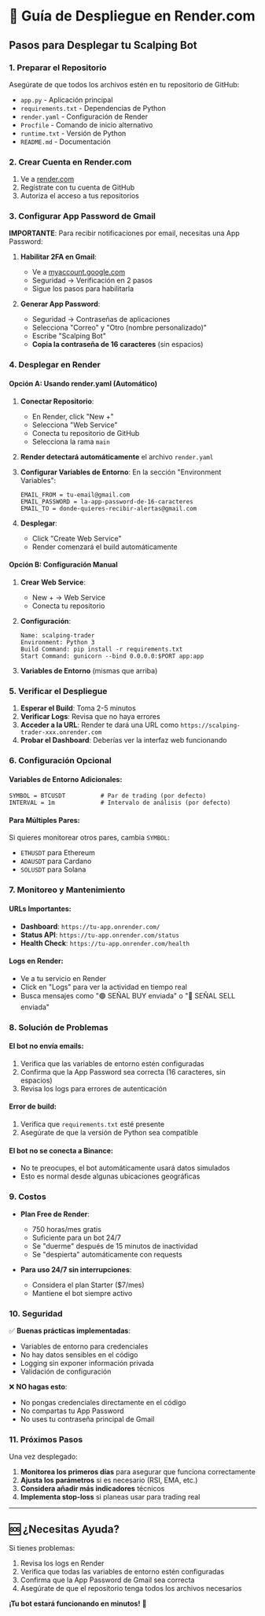 # 🚀 Guía de Despliegue en Render.com

## Pasos para Desplegar tu Scalping Bot

### 1. Preparar el Repositorio

Asegúrate de que todos los archivos estén en tu repositorio de GitHub:
- `app.py` - Aplicación principal
- `requirements.txt` - Dependencias de Python
- `render.yaml` - Configuración de Render
- `Procfile` - Comando de inicio alternativo
- `runtime.txt` - Versión de Python
- `README.md` - Documentación

### 2. Crear Cuenta en Render.com

1. Ve a [render.com](https://render.com)
2. Regístrate con tu cuenta de GitHub
3. Autoriza el acceso a tus repositorios

### 3. Configurar App Password de Gmail

**IMPORTANTE**: Para recibir notificaciones por email, necesitas una App Password:

1. **Habilitar 2FA en Gmail**:
   - Ve a [myaccount.google.com](https://myaccount.google.com)
   - Seguridad → Verificación en 2 pasos
   - Sigue los pasos para habilitarla

2. **Generar App Password**:
   - Seguridad → Contraseñas de aplicaciones
   - Selecciona "Correo" y "Otro (nombre personalizado)"
   - Escribe "Scalping Bot"
   - **Copia la contraseña de 16 caracteres** (sin espacios)

### 4. Desplegar en Render

#### Opción A: Usando render.yaml (Automático)

1. **Conectar Repositorio**:
   - En Render, click "New +"
   - Selecciona "Web Service"
   - Conecta tu repositorio de GitHub
   - Selecciona la rama `main`

2. **Render detectará automáticamente** el archivo `render.yaml`

3. **Configurar Variables de Entorno**:
   En la sección "Environment Variables":
   ```
   EMAIL_FROM = tu-email@gmail.com
   EMAIL_PASSWORD = la-app-password-de-16-caracteres
   EMAIL_TO = donde-quieres-recibir-alertas@gmail.com
   ```

4. **Desplegar**:
   - Click "Create Web Service"
   - Render comenzará el build automáticamente

#### Opción B: Configuración Manual

1. **Crear Web Service**:
   - New + → Web Service
   - Conecta tu repositorio

2. **Configuración**:
   ```
   Name: scalping-trader
   Environment: Python 3
   Build Command: pip install -r requirements.txt
   Start Command: gunicorn --bind 0.0.0.0:$PORT app:app
   ```

3. **Variables de Entorno** (mismas que arriba)

### 5. Verificar el Despliegue

1. **Esperar el Build**: Toma 2-5 minutos
2. **Verificar Logs**: Revisa que no haya errores
3. **Acceder a la URL**: Render te dará una URL como `https://scalping-trader-xxx.onrender.com`
4. **Probar el Dashboard**: Deberías ver la interfaz web funcionando

### 6. Configuración Opcional

#### Variables de Entorno Adicionales:
```
SYMBOL = BTCUSDT          # Par de trading (por defecto)
INTERVAL = 1m             # Intervalo de análisis (por defecto)
```

#### Para Múltiples Pares:
Si quieres monitorear otros pares, cambia `SYMBOL`:
- `ETHUSDT` para Ethereum
- `ADAUSDT` para Cardano
- `SOLUSDT` para Solana

### 7. Monitoreo y Mantenimiento

#### URLs Importantes:
- **Dashboard**: `https://tu-app.onrender.com/`
- **Status API**: `https://tu-app.onrender.com/status`
- **Health Check**: `https://tu-app.onrender.com/health`

#### Logs en Render:
- Ve a tu servicio en Render
- Click en "Logs" para ver la actividad en tiempo real
- Busca mensajes como "🟢 SEÑAL BUY enviada" o "🔴 SEÑAL SELL enviada"

### 8. Solución de Problemas

#### El bot no envía emails:
1. Verifica que las variables de entorno estén configuradas
2. Confirma que la App Password sea correcta (16 caracteres, sin espacios)
3. Revisa los logs para errores de autenticación

#### Error de build:
1. Verifica que `requirements.txt` esté presente
2. Asegúrate de que la versión de Python sea compatible

#### El bot no se conecta a Binance:
- No te preocupes, el bot automáticamente usará datos simulados
- Esto es normal desde algunas ubicaciones geográficas

### 9. Costos

- **Plan Free de Render**: 
  - 750 horas/mes gratis
  - Suficiente para un bot 24/7
  - Se "duerme" después de 15 minutos de inactividad
  - Se "despierta" automáticamente con requests

- **Para uso 24/7 sin interrupciones**:
  - Considera el plan Starter ($7/mes)
  - Mantiene el bot siempre activo

### 10. Seguridad

✅ **Buenas prácticas implementadas**:
- Variables de entorno para credenciales
- No hay datos sensibles en el código
- Logging sin exponer información privada
- Validación de configuración

❌ **NO hagas esto**:
- No pongas credenciales directamente en el código
- No compartas tu App Password
- No uses tu contraseña principal de Gmail

### 11. Próximos Pasos

Una vez desplegado:
1. **Monitorea los primeros días** para asegurar que funciona correctamente
2. **Ajusta los parámetros** si es necesario (RSI, EMA, etc.)
3. **Considera añadir más indicadores** técnicos
4. **Implementa stop-loss** si planeas usar para trading real

---

## 🆘 ¿Necesitas Ayuda?

Si tienes problemas:
1. Revisa los logs en Render
2. Verifica que todas las variables de entorno estén configuradas
3. Confirma que la App Password de Gmail sea correcta
4. Asegúrate de que el repositorio tenga todos los archivos necesarios

**¡Tu bot estará funcionando en minutos!** 🚀
